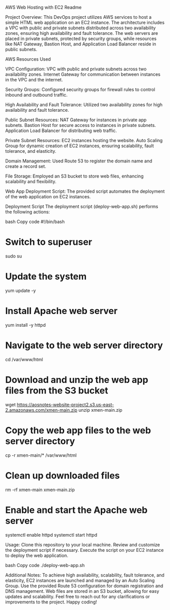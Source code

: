 AWS Web Hosting with EC2 Readme

Project Overview:
This DevOps project utilizes AWS services to host a simple HTML web application on an EC2 instance. The architecture includes a VPC with public and private subnets distributed across two availability zones, ensuring high availability and fault tolerance. The web servers are placed in private subnets, protected by security groups, while resources like NAT Gateway, Bastion Host, and Application Load Balancer reside in public subnets.

AWS Resources Used 

VPC Configuration:
VPC with public and private subnets across two availability zones.
Internet Gateway for communication between instances in the VPC and the internet.

Security Groups:
Configured security groups for firewall rules to control inbound and outbound traffic.

High Availability and Fault Tolerance:
Utilized two availability zones for high availability and fault tolerance.

Public Subnet Resources:
NAT Gateway for instances in private app subnets.
Bastion Host for secure access to instances in private subnets.
Application Load Balancer for distributing web traffic.

Private Subnet Resources:
EC2 instances hosting the website.
Auto Scaling Group for dynamic creation of EC2 instances, ensuring scalability, fault tolerance, and elasticity.

Domain Management:
Used Route 53 to register the domain name and create a record set.

File Storage:
Employed an S3 bucket to store web files, enhancing scalability and flexibility.

Web App Deployment Script:
The provided script automates the deployment of the web application on EC2 instances.


Deployment Script
The deployment script (deploy-web-app.sh) performs the following actions:


bash
Copy code
#!/bin/bash

# Switch to superuser
sudo su

# Update the system
yum update -y

# Install Apache web server
yum install -y httpd

# Navigate to the web server directory
cd /var/www/html

# Download and unzip the web app files from the S3 bucket
wget https://aosnotes-website-project2.s3.us-east-2.amazonaws.com/xmen-main.zip
unzip xmen-main.zip

# Copy the web app files to the web server directory
cp -r xmen-main/* /var/www/html

# Clean up downloaded files
rm -rf xmen-main xmen-main.zip

# Enable and start the Apache web server
systemctl enable httpd
systemctl start httpd


Usage:
Clone this repository to your local machine.
Review and customize the deployment script if necessary.
Execute the script on your EC2 instance to deploy the web application.

bash
Copy code
./deploy-web-app.sh


Additional Notes:
To achieve high availability, scalability, fault tolerance, and elasticity, EC2 instances are launched and managed by an Auto Scaling Group.
Use the provided Route 53 configuration for domain registration and DNS management.
Web files are stored in an S3 bucket, allowing for easy updates and scalability.
Feel free to reach out for any clarifications or improvements to the project. 
Happy coding!
